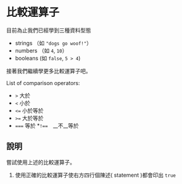 比較運算子
=================
目前為止我們已經學到三種資料型態

* strings （如 `"dogs go woof!"`）
* numbers （如 `4`, `10`）
* booleans (如 `false`, `5 > 4`)

接著我們繼續學更多比較運算子吧。

List of comparison operators:

* `>` 大於
* `<` 小於
* `<=` 小於等於
* `>=` 大於等於
* `===` 等於
*`!==`　__不__等於

說明
------------

嘗試使用上述的比較運算子。

1. 使用正確的比較運算子使右方四行個陳述( statement )都會印出 `true`



